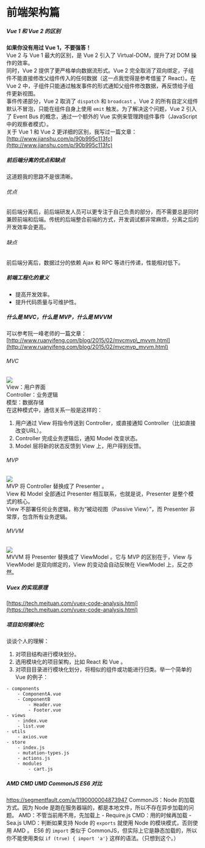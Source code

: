 # 前端架构篇

##### Vue 1 和 Vue 2 的区别

**如果你没有用过 Vue 1，不要强答！**  
Vue 2 与 Vue 1 最大的区别，是 Vue 2 引入了 Virtual-DOM，提升了对 DOM 操作的效率。  
同时，Vue 2 提供了更严格单向数据流形式。Vue 2 完全取消了双向绑定，子组件不能直接修改父组件传入的任何数据（这一点我觉得是参考借鉴了 React）。在 Vue 2 中，子组件只能通过触发事件的形式通知父组件修改数据，再反馈给子组件更新视图。  
事件传递部分，Vue 2 取消了 `dispatch` 和 `broadcast` 。Vue 2 的所有自定义组件默认不冒泡，只能在组件自身上使用 `emit` 触发。为了解决这个问题，Vue 2 引入了 Event Bus 的概念，通过一个额外的 Vue 实例来管理跨组件事件（JavaScript 中的观察者模式）。  
关于 Vue 1 和 Vue 2 更详细的区别，我写过一篇文章：[http://www.jianshu.com/p/90b995c113fc](http://www.jianshu.com/p/90b995c113fc)

##### 前后端分离的优点和缺点

这道题我的思路不是很清晰。

###### 优点

前后端分离后，前后端研发人员可以更专注于自己负责的部分，而不需要总是同时兼顾前端和后端。传统的后端整合前端的方式，开发调试都非常麻烦，分离之后的开发效率会更高。

###### 缺点

前后端分离后，数据过分的依赖 Ajax 和 RPC 等进行传递，性能相对低下。

##### 前端工程化的意义

* 提高开发效率。
* 提升代码质量与可维护性。

##### 什么是 MVC，什么是 MVP，什么是 MVVM

可以参考阮一峰老师的一篇文章：[http://www.ruanyifeng.com/blog/2015/02/mvcmvp\_mvvm.html](http://www.ruanyifeng.com/blog/2015/02/mvcmvp_mvvm.html)

###### MVC

![](/assets/mvc.png)  
View：用户界面  
Controller：业务逻辑  
模型：数据存储  
在这种模式中，通信关系一般是这样的：  
1. 用户通过 View 将指令传送到 Controller，或直接通知 Controller（比如直接改变URL）。  
2. Controller 完成业务逻辑后，通知 Model 改变状态。  
3. Model 层将新的状态反馈到 View 上，用户得到反馈。

###### MVP

![](/assets/mvp.png)  
MVP 将 Controller 替换成了 Presenter 。  
View 和 Model 全部通过 Presenter 相互联系，也就是说，Presenter 是整个模式的核心。  
View 不部署任何业务逻辑，称为“被动视图（Passive View）”，而 Presenter 非常厚，包含所有业务逻辑。

###### MVVM

![](/assets/mvvm.png)  
MVVM 将 Presenter 替换成了 ViewModel 。它与 MVP 的区别在于，View 与 ViewModel 是双向绑定的，View 的变动会自动反映在 ViewModel 上，反之亦然。

##### Vuex 的实现原理

[https://tech.meituan.com/vuex-code-analysis.html](https://tech.meituan.com/vuex-code-analysis.html)

##### 项目如何模块化

谈谈个人的理解：  
1. 对项目结构进行模块划分。  
2. 选用模块化的项目架构，比如 React 和 Vue 。  
3. 对项目目录进行模块化划分，将相似的组件或功能进行归类。举一个简单的 Vue 的例子：

```
- components
    - ComponentA.vue
    - ComponentB
        - Header.vue
        - Footer.vue
- views
    - index.vue
    - list.vue
- utils
    - axios.vue
- store
    - index.js
    - mutation-types.js
    - actions.js
    - modules
        - cart.js
```

##### AMD CMD UMD CommonJS ES6 对比

https://segmentfault.com/a/1190000004873947
CommonJS：Node 的加载方式。因为 Node 是跑在服务器端的，都是本地文件，所以不存在异步加载的问题。
AMD：不管当前用不用，先加载上 - Require.js
CMD：用的时候再加载 - Sea.js
UMD：判断如果支持 Node 的 `exports` 就使用 Node 的模块模式，否则使用 AMD 。
ES6 的 `import` 类似于 CommonJS，但实际上它是静态加载的，所以你不能使用类似 `if (true) { import 'a'}` 这样的语法。（只想到这个。）